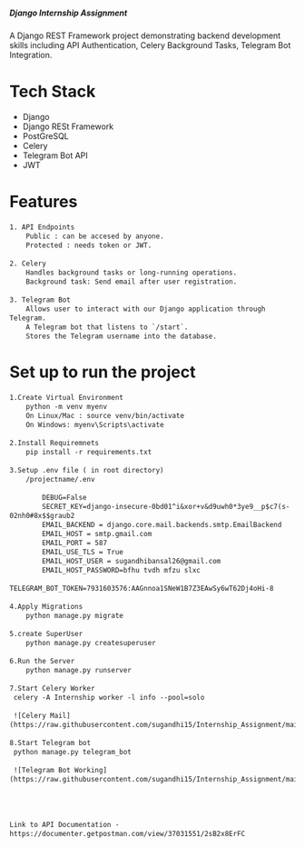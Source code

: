 #####                                        Django Internship Assignment 


A Django REST Framework project demonstrating backend development skills including API Authentication, Celery Background Tasks, Telegram Bot Integration.


# Tech Stack

- Django
- Django RESt Framework
- PostGreSQL
- Celery
- Telegram Bot API
- JWT


# Features

    1. API Endpoints
        Public : can be accesed by anyone.
        Protected : needs token or JWT.

    2. Celery 
        Handles background tasks or long-running operations. 
        Background task: Send email after user registration.

    3. Telegram Bot
        Allows user to interact with our Django application through Telegram.
        A Telegram bot that listens to `/start`.
        Stores the Telegram username into the database.




#   Set up to run the project

    1.Create Virtual Environment
        python -m venv myenv
        On Linux/Mac : source venv/bin/activate  
        On Windows: myenv\Scripts\activate

    2.Install Requiremnets
        pip install -r requirements.txt

    3.Setup .env file ( in root directory)
        /projectname/.env

            DEBUG=False
            SECRET_KEY=django-insecure-0bd01^i&xor+v&d9uwh0*3ye9__p$c7(s-02nh0#8x$$graub2
            EMAIL_BACKEND = django.core.mail.backends.smtp.EmailBackend
            EMAIL_HOST = smtp.gmail.com
            EMAIL_PORT = 587
            EMAIL_USE_TLS = True
            EMAIL_HOST_USER = sugandhibansal26@gmail.com
            EMAIL_HOST_PASSWORD=bfhu tvdh mfzu slxc
            TELEGRAM_BOT_TOKEN=7931603576:AAGnnoa1SNeW1B7Z3EAwSy6wT62Dj4oHi-8

    4.Apply Migrations
        python manage.py migrate

    5.create SuperUser
        python manage.py createsuperuser

    6.Run the Server
        python manage.py runserver

    7.Start Celery Worker
     celery -A Internship worker -l info --pool=solo

     ![Celery Mail](https://raw.githubusercontent.com/sugandhi15/Internship_Assignment/main/Assets/CeleryMail.jpeg)

    8.Start Telegram bot
     python manage.py telegram_bot

     ![Telegram Bot Working](https://raw.githubusercontent.com/sugandhi15/Internship_Assignment/main/Assets/Telegram_Bot.png)



    
    Link to API Documentation -  https://documenter.getpostman.com/view/37031551/2sB2x8ErFC
